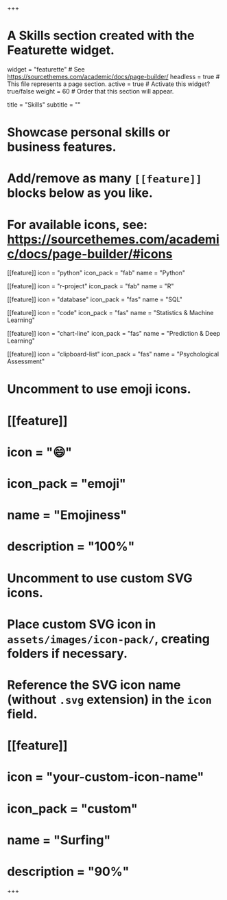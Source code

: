 
+++
# A Skills section created with the Featurette widget.
widget = "featurette"  # See https://sourcethemes.com/academic/docs/page-builder/
headless = true  # This file represents a page section.
active = true  # Activate this widget? true/false
weight = 60  # Order that this section will appear.

title = "Skills"
subtitle = ""

# Showcase personal skills or business features.
# 
# Add/remove as many `[[feature]]` blocks below as you like.
# 
# For available icons, see: https://sourcethemes.com/academic/docs/page-builder/#icons

[[feature]]
  icon = "python"
  icon_pack = "fab"
  name = "Python"

[[feature]]
  icon = "r-project"
  icon_pack = "fab"
  name = "R"
  
[[feature]]
  icon = "database"
  icon_pack = "fas"
  name = "SQL"

[[feature]]
  icon = "code"
  icon_pack = "fas"
  name = "Statistics & Machine Learning"

[[feature]]
  icon = "chart-line"
  icon_pack = "fas"
  name = "Prediction & Deep Learning"

[[feature]]
  icon = "clipboard-list"
  icon_pack = "fas"
  name = "Psychological Assessment"


# Uncomment to use emoji icons.
# [[feature]]
#  icon = ":smile:"
#  icon_pack = "emoji"
#  name = "Emojiness"
#  description = "100%"  

# Uncomment to use custom SVG icons.
# Place custom SVG icon in `assets/images/icon-pack/`, creating folders if necessary.
# Reference the SVG icon name (without `.svg` extension) in the `icon` field.
# [[feature]]
#  icon = "your-custom-icon-name"
#  icon_pack = "custom"
#  name = "Surfing"
#  description = "90%"

+++
